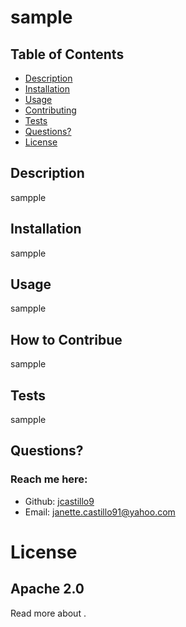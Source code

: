 # sample 

  ## Table of Contents
  * [Description](#description)
  * [Installation](#installation)
  * [Usage](#usage)
  * [Contributing](#contributing)
  * [Tests](#tests)
  * [Questions?](#questions)
  * [License](#license)

  ## Description
  sampple

  ## Installation
  sampple

  ## Usage
  sampple

  ## How to Contribue
  sampple

  ## Tests
  sampple

  ## Questions?
  ### Reach me here:
  * Github: [jcastillo9](https://github.com/jcastillo9)
  * Email: janette.castillo91@yahoo.com
  
  # License
  ## Apache 2.0
  Read more about .